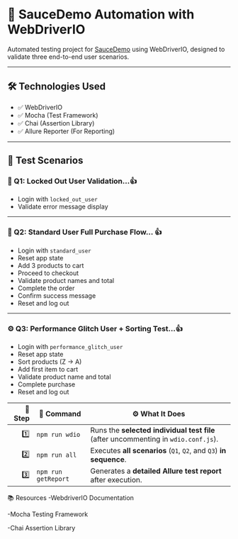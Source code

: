 # 🚀 SauceDemo Automation with WebDriverIO

Automated testing project for [SauceDemo](https://www.saucedemo.com/) using WebDriverIO, designed to validate three end-to-end user scenarios.

---

## 🛠️ Technologies Used

- ✅ WebDriverIO  
- ✅ Mocha (Test Framework)  
- ✅ Chai (Assertion Library)  
- ✅ Allure Reporter (For Reporting)

---

## 📁 Test Scenarios

### 🧪 Q1: Locked Out User Validation...👍
- Login with `locked_out_user`
- Validate error message display

---

### 🛒 Q2: Standard User Full Purchase Flow... 👍
- Login with `standard_user`
- Reset app state
- Add 3 products to cart
- Proceed to checkout
- Validate product names and total
- Complete the order
- Confirm success message
- Reset and log out

---

### ⚙️ Q3: Performance Glitch User + Sorting Test...👍
- Login with `performance_glitch_user`
- Reset app state
- Sort products (Z → A)
- Add first item to cart
- Validate product name and total
- Complete purchase
- Reset and log out

| 🔢 Step | 🧪 Command             | ⚙️ What It Does                                                                 |
|--------:|------------------------|----------------------------------------------------------------------------------|
| 1️⃣     | `npm run wdio`         | Runs the **selected individual test file** (after uncommenting in `wdio.conf.js`). |
| 2️⃣     | `npm run all`     | Executes **all scenarios** (`Q1`, `Q2`, and `Q3`) **in sequence**.               |
| 3️⃣     | `npm run getReport`    | Generates a **detailed Allure test report** after execution.                     |


📚 Resources
-WebdriverIO Documentation

-Mocha Testing Framework

-Chai Assertion Library

